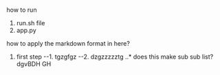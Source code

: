 how to run 
1. run.sh file
2. app.py

how to apply the markdown format in here?
1. first step 
--1. tgzgfgz 
--2. dzgzzzzztg 
..* does this make sub sub list?
dgvBDH
GH